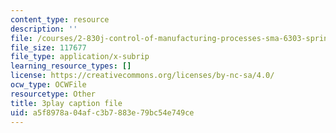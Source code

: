 ```yaml
---
content_type: resource
description: ''
file: /courses/2-830j-control-of-manufacturing-processes-sma-6303-spring-2008/a5f8978a04afc3b7883e79bc54e749ce_GrXkZYhkUS8.srt
file_size: 117677
file_type: application/x-subrip
learning_resource_types: []
license: https://creativecommons.org/licenses/by-nc-sa/4.0/
ocw_type: OCWFile
resourcetype: Other
title: 3play caption file
uid: a5f8978a-04af-c3b7-883e-79bc54e749ce
---
```

